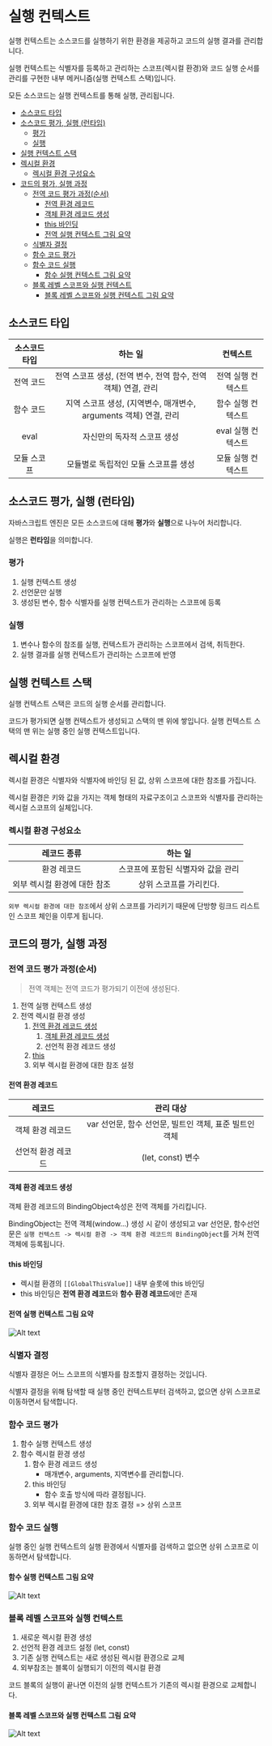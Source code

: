 # 실행 컨텍스트 <!-- omit in toc -->

실행 컨텍스트는 소스코드를 실행하기 위한 환경을 제공하고 코드의 실행 결과를 관리합니다.

실행 컨텍스트는 식별자를 등록하고 관리하는 스코프(렉시컬 환경)와 코드 실행 순서를 관리를 구현한 내부 메커니즘(실행 컨텍스트 스택)입니다.

모든 소스코드는 실행 컨텍스트를 통해 실행, 관리됩니다.

- [소스코드 타입](#소스코드-타입)
- [소스코드 평가, 실행 (런타임)](#소스코드-평가-실행-런타임)
  - [평가](#평가)
  - [실행](#실행)
- [실행 컨텍스트 스택](#실행-컨텍스트-스택)
- [렉시컬 환경](#렉시컬-환경)
  - [렉시컬 환경 구성요소](#렉시컬-환경-구성요소)
- [코드의 평가, 실행 과정](#코드의-평가-실행-과정)
  - [전역 코드 평가 과정(순서)](#전역-코드-평가-과정순서)
    - [전역 환경 레코드](#전역-환경-레코드)
    - [객체 환경 레코드 생성](#객체-환경-레코드-생성)
    - [this 바인딩](#this-바인딩)
    - [전역 실행 컨텍스트 그림 요약](#전역-실행-컨텍스트-그림-요약)
  - [식별자 결정](#식별자-결정)
  - [함수 코드 평가](#함수-코드-평가)
  - [함수 코드 실행](#함수-코드-실행)
    - [함수 실행 컨텍스트 그림 요약](#함수-실행-컨텍스트-그림-요약)
  - [블록 레벨 스코프와 실행 컨텍스트](#블록-레벨-스코프와-실행-컨텍스트)
    - [블록 레벨 스코프와 실행 컨텍스트 그림 요약](#블록-레벨-스코프와-실행-컨텍스트-그림-요약)

## 소스코드 타입

| 소스코드 타입 |                             하는 일                              |      컨텍스트      |
| :-----------: | :--------------------------------------------------------------: | :----------------: |
|   전역 코드    |  전역 스코프 생성, (전역 변수, 전역 함수, 전역 객체) 연결, 관리  | 전역 실행 컨텍스트 |
|   함수 코드    | 지역 스코프 생성, (지역변수, 매개변수, arguments 객체) 연결, 관리 | 함수 실행 컨텍스트 |
|     eval      |                   자신만의 독자적 스코프 생성                    | eval 실행 컨텍스트 |
|  모듈 스코프  |               모듈별로 독립적인 모듈 스코프를 생성               | 모듈 실행 컨텍스트 |

## 소스코드 평가, 실행 (런타임)

자바스크립트 엔진은 모든 소스코드에 대해 **평가**와 **실행**으로 나누어 처리합니다.

실행은 **런타임**을 의미합니다.

### 평가

1. 실행 컨텍스트 생성
2. 선언문만 실행
3. 생성된 변수, 함수 식별자를 실행 컨텍스트가 관리하는 스코프에 등록

### 실행

1. 변수나 함수의 참조를 실행, 컨텍스트가 관리하는 스코프에서 검색, 취득한다.
2. 실행 결과를 실행 컨텍스트가 관리하는 스코프에 반영

## 실행 컨텍스트 스택

실행 컨텍스트 스택은 코드의 실행 순서를 관리합니다.

코드가 평가되면 실행 컨텍스트가 생성되고 스택의 맨 위에 쌓입니다. 실행 컨텍스트 스택의 맨 위는 실행 중인 실행 컨텍스트입니다.

## 렉시컬 환경

렉시컬 환경은 식별자와 식별자에 바인딩 된 값, 상위 스코프에 대한 참조를 가집니다.

렉시컬 환경은 키와 값을 가지는 객체 형태의 자료구조이고 스코프와 식별자를 관리하는 렉시컬 스코프의 실체입니다.

### 렉시컬 환경 구성요소

|         레코드 종류          |              하는 일               |
| :--------------------------: | :--------------------------------: |
|         환경 레코드          | 스코프에 포함된 식별자와 값을 관리 |
| 외부 렉시컬 환경에 대한 참조 |      상위 스코프를 가리킨다.       |

`외부 렉시컬 환경에 대한 참조`에서 상위 스코프를 가리키기 때문에 단방향 링크드 리스트인 스코프 체인을 이루게 됩니다.

## 코드의 평가, 실행 과정

### 전역 코드 평가 과정(순서)

> 전역 객체는 전역 코드가 평가되기 이전에 생성된다.

1. 전역 실행 컨텍스트 생성
2. 전역 렉시컬 환경 생성
   1. [전역 환경 레코드 생성](#전역-환경-레코드)
      1. [객체 환경 레코드 생성](#객체-환경-레코드-생성)
      2. 선언적 환경 레코드 생성
   2. [this](#this-바인딩)
   3. 외부 렉시컬 환경에 대한 참조 설정

#### 전역 환경 레코드

|       레코드       |                        관리 대상                        |
| :----------------: | :----------------------------------------------------: |
|   객체 환경 레코드   | var 선언문, 함수 선언문, 빌트인 객체, 표준 빌트인 객체 |
| 선언적 환경 레코드 |                 (let, const) 변수               |

#### 객체 환경 레코드 생성

객체 환경 레코드의 BindingObject속성은 전역 객체를 가리킵니다.

BindingObject는 전역 객체(window...) 생성 시 같이 생성되고 var 선언문, 함수선언문은 `실행 컨텍스트 -> 렉시컬 환경 -> 객체 환경 레코드의 BindingObject`를 거쳐 전역 객체에 등록됩니다.

#### this 바인딩

- 렉시컬 환경의 `[[GlobalThisValue]]` 내부 슬롯에 this 바인딩
- this 바인딩은 **전역 환경 레코드**와 **함수 환경 레코드**에만 존재

#### 전역 실행 컨텍스트 그림 요약

![Alt text](<실행 컨텍스트/global-excute-context.drawio.svg>)

### 식별자 결정

식별자 결정은 어느 스코프의 식별자를 참조할지 결정하는 것입니다.

식별자 결정을 위해 탐색할 때 실행 중인 컨텍스트부터 검색하고, 없으면 상위 스코프로 이동하면서 탐색합니다.

### 함수 코드 평가

1. 함수 실행 컨텍스트 생성
2. 함수 렉시컬 환경 생성
   1. 함수 환경 레코드 생성
      - 매개변수, arguments, 지역변수를 관리합니다.
   2. this 바인딩
      - 함수 호출 방식에 따라 결정됩니다.
   3. 외부 렉시컬 환경에 대한 참조 결정 => 상위 스코프

### 함수 코드 실행

실행 중인 실행 컨텍스트의 실행 환경에서 식별자를 검색하고 없으면 상위 스코프로 이동하면서 탐색합니다.

#### 함수 실행 컨텍스트 그림 요약

![Alt text](<실행 컨텍스트/function-conetext.drawio.svg>)

### 블록 레벨 스코프와 실행 컨텍스트

1. 새로운 렉시컬 환경 생성
2. 선언적 환경 레코드 설정 (let, const)
3. 기존 실행 컨텍스트는 새로 생성된 렉시컬 환경으로 교체
4. 외부참조는 블록이 실행되기 이전의 렉시컬 환경

코드 블록의 실행이 끝나면 이전의 실행 컨텍스트가 기존의 렉시컬 환경으로 교체합니다.

#### 블록 레벨 스코프와 실행 컨텍스트 그림 요약

![Alt text](<실행 컨텍스트/block-level-scope.drawio.svg>)

